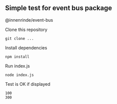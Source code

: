 ## Simple test for event bus package

@innenrinde/event-bus

Clone this repository
```
git clone ...
```

Install dependencies
```
npm install
```

Run index.js
```
node index.js
```

Test is OK if displayed
```
100
300
```